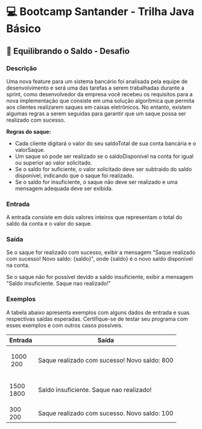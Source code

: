 # 💻 Bootcamp Santander - Trilha Java Básico

## 📝 Equilibrando o Saldo - Desafio


### Descrição

Uma nova feature para um sistema bancário foi analisada pela equipe de desenvolvimento e será uma das tarefas a serem trabalhadas durante a sprint, como desenvolvedor da empresa você recebeu os requisitos para a nova implementação que consiste em uma solução algorítmica que permita aos clientes realizarem saques em caixas eletrônicos. No entanto, existem algumas regras a serem seguidas para garantir que um saque possa ser realizado com sucesso.

**Regras do saque:**

- Cada cliente digitará o valor do seu saldoTotal de sua conta bancária e o valorSaque.
- Um saque só pode ser realizado se o saldoDisponível na conta for igual ou superior ao valor solicitado.
- Se o saldo for suficiente, o valor solicitado deve ser subtraído do saldo disponível, indicando que o saque foi realizado.
- Se o saldo for insuficiente, o saque não deve ser realizado e uma mensagem adequada deve ser exibida.

### Entrada

A entrada consiste em dois valores inteiros que representam o total do saldo da conta e o valor do saque.

### Saída

Se o saque for realizado com sucesso, exibir a mensagem "Saque realizado com sucesso! Novo saldo: {saldo}", onde {saldo} é o novo saldo disponível na conta.

Se o saque não for possível devido a saldo insuficiente, exibir a mensagem "Saldo insuficiente. Saque nao realizado!"

### Exemplos

A tabela abaixo apresenta exemplos com alguns dados de entrada e suas respectivas saídas esperadas. Certifique-se de testar seu programa com esses exemplos e com outros casos possíveis.

<table>
	<thead>
		<tr>
			<th>Entrada</th>
			<th>Saída</th>
		</tr>
	</thead>
	<tbody>
		<tr>
			<td>
			<p>&nbsp;1000<br>
			&nbsp;200</p>
			</td>
			<td>
			<p>Saque realizado com sucesso! Novo saldo: 800</p>
			</td>
		</tr>
		<tr>
			<td>
			<p>1500<br>
			1800</p>
			</td>
			<td>Saldo insuficiente. Saque nao realizado!</td>
		</tr>
		<tr>
			<td>300<br>
			200</td>
			<td>Saque realizado com sucesso. Novo saldo: 100</td>
		</tr>
	</tbody>
</table>